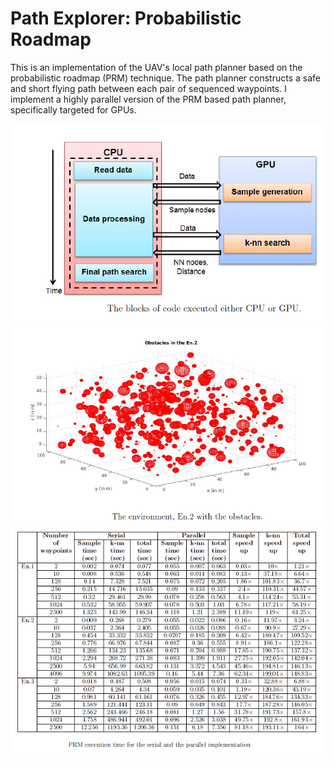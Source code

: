 # Path Explorer: Probabilistic Roadmap


This is an implementation of the UAV's local path planner
 based on the probabilistic roadmap (PRM) technique. The path planner constructs a safe and short flying path between each pair of sequenced waypoints. I implement a highly parallel version of the PRM based path planner, specifically targeted for GPUs. 
 
 ![prm](/prm.png)
 ![env](/env.png)
 ![perf](/perf.png)
